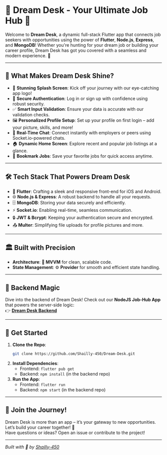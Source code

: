 # 🌟 Dream Desk - Your Ultimate Job Hub 🚀

Welcome to **Dream Desk**, a dynamic full-stack Flutter app that connects job seekers with opportunities using the power of **Flutter**, **Node.js**, **Express**, and **MongoDB**! Whether you're hunting for your dream job or building your career profile, Dream Desk has got you covered with a seamless and modern experience. 🎯

---

## 🎉 What Makes Dream Desk Shine?

- 🌟 **Stunning Splash Screen**: Kick off your journey with our eye-catching app logo!  
- 🔐 **Secure Authentication**: Log in or sign up with confidence using robust security.  
- ✅ **Smart Input Validation**: Ensure your data is accurate with our validation checks.  
- 🖼️ **Personalized Profile Setup**: Set up your profile on first login – add your picture, skills, and more!  
- 💬 **Real-Time Chat**: Connect instantly with employers or peers using Socket.io-powered chats.  
- 🏠 **Dynamic Home Screen**: Explore recent and popular job listings at a glance.  
- 📌 **Bookmark Jobs**: Save your favorite jobs for quick access anytime.  

---

## 🛠️ Tech Stack That Powers Dream Desk

- 📱 **Flutter**: Crafting a sleek and responsive front-end for iOS and Android.  
- 🌐 **Node.js & Express**: A robust backend to handle all your requests.  
- 🗄️ **MongoDB**: Storing your data securely and efficiently.  
- ⚡ **Socket.io**: Enabling real-time, seamless communication.  
- 🔒 **JWT & Bcrypt**: Keeping your authentication secure and encrypted.  
- 📤 **Multer**: Simplifying file uploads for profile pictures and more.  

---

## 🏛️ Built with Precision

- **Architecture**: 🧩 **MVVM** for clean, scalable code.  
- **State Management**: ⚙️ **Provider** for smooth and efficient state handling.  

---

## 🔗 Backend Magic

Dive into the backend of Dream Desk! Check out our **NodeJS Job-Hub App** that powers the server-side logic:  
👉 [**Dream Desk Backend**](https://github.com/Shailly-450/Dream-Desk-Backend)  

---

## 🚀 Get Started

1. **Clone the Repo**:  
   ```bash
   git clone https://github.com/Shailly-450/Dream-Desk.git
   ```
2. **Install Dependencies**:  
   - Frontend: `flutter pub get`  
   - Backend: `npm install` (in the backend repo)  
3. **Run the App**:  
   - Frontend: `flutter run`  
   - Backend: `npm start` (in the backend repo)  

---

## 🌟 Join the Journey!

Dream Desk is more than an app – it’s your gateway to new opportunities. Let’s build your career together! 💼  
Have questions or ideas? Open an issue or contribute to the project!  

---

*Built with 💙 by [Shailly-450](https://github.com/Shailly-450)*  

